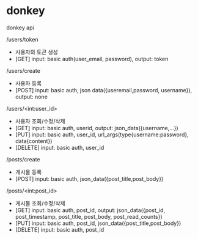 # donkey

donkey api

/users/token 
 - 사용자의 토큰 생성
 - [GET] input: basic auth(user_email, password), output: token
 
/users/create
 - 사용자 등록
 - [POST] input: basic auth, json data({useremail,password, username}), output: none
 
/users/\<int:user_id\>
 - 사용자 조회/수정/삭제
 - [GET] input: basic auth, userid, output: json_data({username,...})
 - [PUT] input: basic auth, user_id, url_args(type{username:password}, data{content})
 - [DELETE] input: basic auth, user_id
 
/posts/create
 - 게시물 등록
 - [POST] input: basic auth, json_data({post_title,post_body})

/posts/\<int:post_id\>
 - 게시물 조회/수정/삭제
 - [GET] input: basic auth, post_id, output: json_data({post_id, post_timestamp, post_title, post_body, post_read_counts})
 - [PUT] input: basic auth, post_id, json_data({post_title,post_body})
 - [DELETE] input: basic auth, post_id
